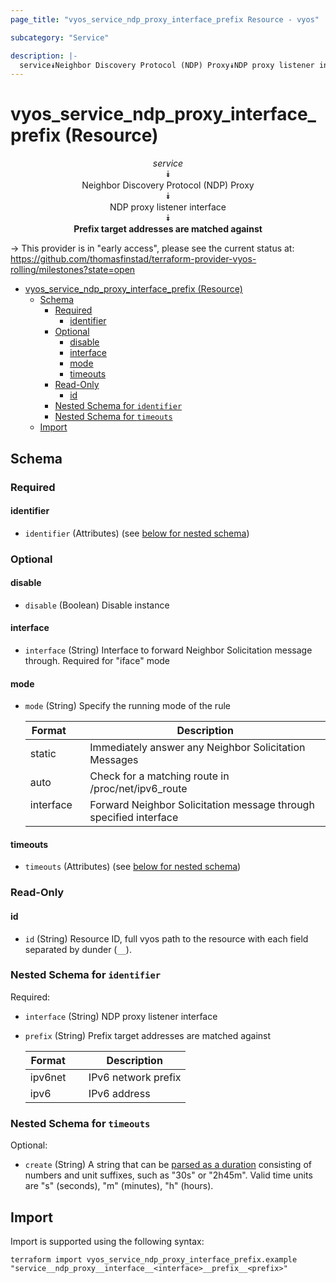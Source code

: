 ```yaml
---
page_title: "vyos_service_ndp_proxy_interface_prefix Resource - vyos"

subcategory: "Service"

description: |-
  service⯯Neighbor Discovery Protocol (NDP) Proxy⯯NDP proxy listener interface⯯Prefix target addresses are matched against
---
```


# vyos_service_ndp_proxy_interface_prefix (Resource)
<center>

*service*  
⯯  
Neighbor Discovery Protocol (NDP) Proxy  
⯯  
NDP proxy listener interface  
⯯  
**Prefix target addresses are matched against**


</center>

-> This provider is in "early access", please see the current status at: https://github.com/thomasfinstad/terraform-provider-vyos-rolling/milestones?state=open

<!--TOC-->

- [vyos_service_ndp_proxy_interface_prefix (Resource)](#vyos_service_ndp_proxy_interface_prefix-resource)
  - [Schema](#schema)
    - [Required](#required)
      - [identifier](#identifier)
    - [Optional](#optional)
      - [disable](#disable)
      - [interface](#interface)
      - [mode](#mode)
      - [timeouts](#timeouts)
    - [Read-Only](#read-only)
      - [id](#id)
    - [Nested Schema for `identifier`](#nested-schema-for-identifier)
    - [Nested Schema for `timeouts`](#nested-schema-for-timeouts)
  - [Import](#import)

<!--TOC-->

<!-- schema generated by tfplugindocs -->
## Schema

### Required

#### identifier
- `identifier` (Attributes) (see [below for nested schema](#nestedatt--identifier))

### Optional

#### disable
- `disable` (Boolean) Disable instance
#### interface
- `interface` (String) Interface to forward Neighbor Solicitation message through. Required for &#34;iface&#34; mode
#### mode
- `mode` (String) Specify the running mode of the rule

    |  Format     &emsp;|  Description                                                        |
    |-------------|---------------------------------------------------------------------|
    |  static     &emsp;|  Immediately answer any Neighbor Solicitation Messages              |
    |  auto       &emsp;|  Check for a matching route in /proc/net/ipv6_route                 |
    |  interface  &emsp;|  Forward Neighbor Solicitation message through specified interface  |
#### timeouts
- `timeouts` (Attributes) (see [below for nested schema](#nestedatt--timeouts))

### Read-Only

#### id
- `id` (String) Resource ID, full vyos path to the resource with each field separated by dunder (`__`).

<a id="nestedatt--identifier"></a>
### Nested Schema for `identifier`

Required:

- `interface` (String) NDP proxy listener interface
- `prefix` (String) Prefix target addresses are matched against

    |  Format   &emsp;|  Description          |
    |-----------|-----------------------|
    |  ipv6net  &emsp;|  IPv6 network prefix  |
    |  ipv6     &emsp;|  IPv6 address         |


<a id="nestedatt--timeouts"></a>
### Nested Schema for `timeouts`

Optional:

- `create` (String) A string that can be [parsed as a duration](https://pkg.go.dev/time#ParseDuration) consisting of numbers and unit suffixes, such as &#34;30s&#34; or &#34;2h45m&#34;. Valid time units are &#34;s&#34; (seconds), &#34;m&#34; (minutes), &#34;h&#34; (hours).

## Import

Import is supported using the following syntax:

```shell
terraform import vyos_service_ndp_proxy_interface_prefix.example "service__ndp_proxy__interface__<interface>__prefix__<prefix>"
```
